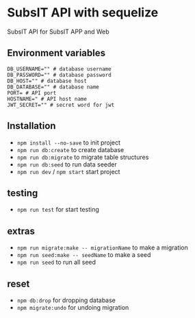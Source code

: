 # SubsIT API with sequelize
SubsIT API for SubsIT APP and Web

## Environment variables
```
DB_USERNAME="" # database username
DB_PASSWORD="" # database password
DB_HOST="" # database host
DB_DATABASE="" # database name
PORT= # API port
HOSTNAME=" # API host name
JWT_SECRET="" # secret word for jwt
```

## Installation
- `npm install --no-save` to init project
- `npm run db:create` to create database
- `npm run db:migrate` to migrate table structures
- `npm run db:seed` to run data seeder
- `npm run dev` / `npm start` start project

## testing
- `npm run test` for start testing

## extras
- `npm run migrate:make -- migrationName` to make a migration
- `npm run seed:make -- seedName` to make a seed
- `npm run seed` to run all seed

## reset
- `npm db:drop` for dropping database
- `npm migrate:undo` for undoing migration